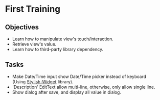 # First Training

## Objectives
- Learn how to manipulate view's touch/interaction.
- Retrieve view's value.
- Learn how to third-party library dependency.

## Tasks
- Make Date/Time input show Date/Time picker instead of keyboard (Using [Stylish-Widget](https://shiburagi.github.io/Stylish-Widget-for-Android/) library).
- 'Description' EditText allow multi-line, otherwise, only allow single line.
- Show dialog after save, and display all value in dialog. 
